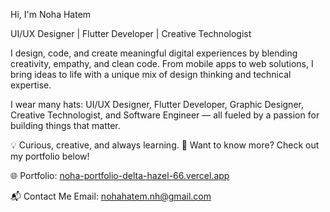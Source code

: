 Hi, I'm Noha Hatem

UI/UX Designer | Flutter Developer | Creative Technologist

I design, code, and create meaningful digital experiences by blending creativity, empathy, and clean code. From mobile apps to web solutions, I bring ideas to life with a unique mix of design thinking and technical expertise.

I wear many hats: UI/UX Designer, Flutter Developer, Graphic Designer, Creative Technologist, and Software Engineer — all fueled by a passion for building things that matter.

💡 Curious, creative, and always learning.
📌 Want to know more? Check out my portfolio below!

🌐 Portfolio: [noha-portfolio-delta-hazel-66.vercel.app](https://noha-portfolio-delta-hazel-66.vercel.app/)

📬 Contact Me
Email: nohahatem.nh@gmail.com
